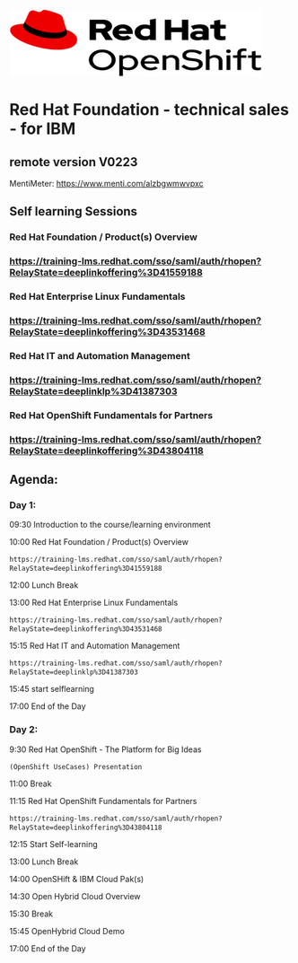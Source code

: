 <img src="https://github.com/RHEPDS/OCPFundation4IBM/blob/main/logo.png" width="450" height="120">

# Red Hat Foundation - technical sales - for IBM 
## remote version V0223

MentiMeter: https://www.menti.com/alzbgwmwvpxc

## Self learning Sessions

### Red Hat Foundation / Product(s) Overview
### https://training-lms.redhat.com/sso/saml/auth/rhopen?RelayState=deeplinkoffering%3D41559188	

### Red Hat Enterprise Linux Fundamentals
### https://training-lms.redhat.com/sso/saml/auth/rhopen?RelayState=deeplinkoffering%3D43531468

### Red Hat IT and Automation Management
### https://training-lms.redhat.com/sso/saml/auth/rhopen?RelayState=deeplinklp%3D41387303

### Red Hat OpenShift Fundamentals for Partners
### https://training-lms.redhat.com/sso/saml/auth/rhopen?RelayState=deeplinkoffering%3D43804118

## Agenda:

### Day 1:

09:30	Introduction to the course/learning environment				

10:00	Red Hat Foundation / Product(s) Overview				 	

	https://training-lms.redhat.com/sso/saml/auth/rhopen?RelayState=deeplinkoffering%3D41559188	 

12:00	Lunch Break

13:00	Red Hat Enterprise Linux Fundamentals				

	https://training-lms.redhat.com/sso/saml/auth/rhopen?RelayState=deeplinkoffering%3D43531468

15:15	Red Hat IT and Automation Management				

	https://training-lms.redhat.com/sso/saml/auth/rhopen?RelayState=deeplinklp%3D41387303	

15:45	start selflearning

17:00	End of the Day

### Day 2:

9:30	Red Hat OpenShift - The Platform for Big Ideas		

	(OpenShift UseCases) Presentation					

11:00	Break

11:15	Red Hat OpenShift Fundamentals for Partners			

	https://training-lms.redhat.com/sso/saml/auth/rhopen?RelayState=deeplinkoffering%3D43804118

12:15	Start Self-learning

13:00	Lunch Break

14:00	OpenSHift & IBM Cloud Pak(s)

14:30	Open Hybrid Cloud  Overview					

15:30	Break

15:45	OpenHybrid Cloud Demo					

17:00	End of the Day

